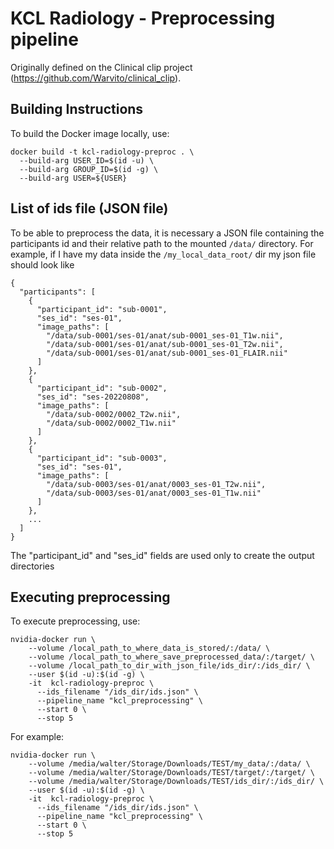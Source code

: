 # KCL Radiology - Preprocessing pipeline 

Originally defined on the Clinical clip project (https://github.com/Warvito/clinical_clip).


## Building Instructions
To build the Docker image locally, use:
```shell script
docker build -t kcl-radiology-preproc . \
  --build-arg USER_ID=$(id -u) \
  --build-arg GROUP_ID=$(id -g) \
  --build-arg USER=${USER}
```

## List of ids file (JSON file)
To be able to preprocess the data, it is necessary a JSON file containing the participants id and their 
relative path to the mounted ```/data/``` directory. For example, if I have my data inside the ```/my_local_data_root/``` dir
my json file should look like

```
{
  "participants": [
    {
      "participant_id": "sub-0001",
      "ses_id": "ses-01",
      "image_paths": [
        "/data/sub-0001/ses-01/anat/sub-0001_ses-01_T1w.nii",
        "/data/sub-0001/ses-01/anat/sub-0001_ses-01_T2w.nii",
        "/data/sub-0001/ses-01/anat/sub-0001_ses-01_FLAIR.nii"
      ]
    },
    {
      "participant_id": "sub-0002",
      "ses_id": "ses-20220808",
      "image_paths": [
        "/data/sub-0002/0002_T2w.nii",
        "/data/sub-0002/0002_T1w.nii"
      ]
    },
    {
      "participant_id": "sub-0003",
      "ses_id": "ses-01",
      "image_paths": [
        "/data/sub-0003/ses-01/anat/0003_ses-01_T2w.nii",
        "/data/sub-0003/ses-01/anat/0003_ses-01_T1w.nii"
      ]
    },
    ...
  ]
}
```
The "participant_id" and "ses_id" fields are used only to create the output directories

## Executing preprocessing
To execute preprocessing, use:
```shell script
nvidia-docker run \
    --volume /local_path_to_where_data_is_stored/:/data/ \
    --volume /local_path_to_where_save_preprocessed_data/:/target/ \
    --volume /local_path_to_dir_with_json_file/ids_dir/:/ids_dir/ \
    --user $(id -u):$(id -g) \
    -it  kcl-radiology-preproc \
      --ids_filename "/ids_dir/ids.json" \
      --pipeline_name "kcl_preprocessing" \
      --start 0 \
      --stop 5 
```

For example:
```shell script
nvidia-docker run \
    --volume /media/walter/Storage/Downloads/TEST/my_data/:/data/ \
    --volume /media/walter/Storage/Downloads/TEST/target/:/target/ \
    --volume /media/walter/Storage/Downloads/TEST/ids_dir/:/ids_dir/ \
    --user $(id -u):$(id -g) \
    -it  kcl-radiology-preproc \
      --ids_filename "/ids_dir/ids.json" \
      --pipeline_name "kcl_preprocessing" \
      --start 0 \
      --stop 5 
```

